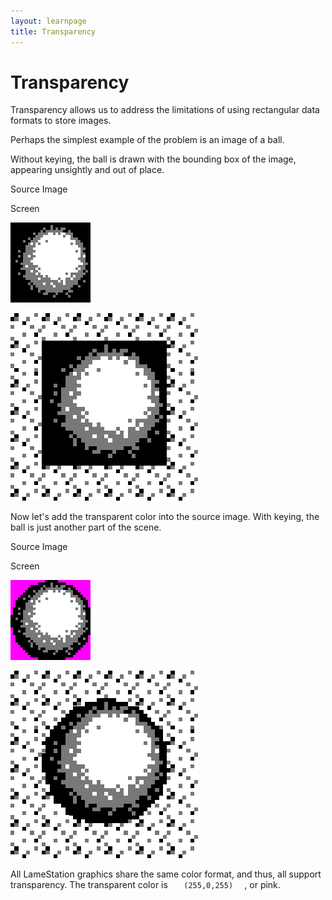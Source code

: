 ```yaml
---
layout: learnpage
title: Transparency
--- 
```


# Transparency

Transparency allows us to address the limitations of using rectangular
data formats to store images.

Perhaps the simplest example of the problem is an image of a ball.

Without keying, the ball is drawn with the bounding box of the image,
appearing unsightly and out of place.

Source Image

Screen

![](attachments/12451887/13500421.png)

![](attachments/12451887/9175112.png)

Now let's add the transparent color into the source image. With keying,
the ball is just another part of the scene.

Source Image

Screen

![](attachments/12451887/13500422.png)

![](attachments/12451887/9175111.png)

All LameStation graphics share the same color format, and thus, all
support transparency. The transparent color is `    (255,0,255)   ` , or
pink.
